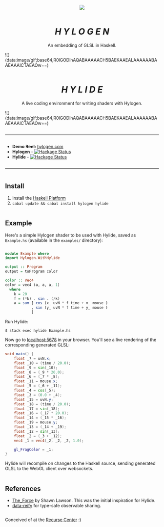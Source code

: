 <p align="center">
  <img src="https://thumbs.gfycat.com/SoftAdeptAlaskajingle-size_restricted.gif"></img>
</p>

![](data:image/gif;base64,R0lGODlhAQABAAAAACH5BAEKAAEALAAAAAABAAEAAAICTAEAOw==)
<h1 align="center"><i>H Y L O G E N</i></h1>
<p align="center">An embedding of GLSL in Haskell.</p>
![](data:image/gif;base64,R0lGODlhAQABAAAAACH5BAEKAAEALAAAAAABAAEAAAICTAEAOw==)

![](data:image/gif;base64,R0lGODlhAQABAAAAACH5BAEKAAEALAAAAAABAAEAAAICTAEAOw==)
<h1 align="center"><i>H Y L I D E</i></h1>
<p align="center">A live coding environment for writing shaders with Hylogen.</p>
![](data:image/gif;base64,R0lGODlhAQABAAAAACH5BAEKAAEALAAAAAABAAEAAAICTAEAOw==)

![](data:image/gif;base64,R0lGODlhAQABAAAAACH5BAEKAAEALAAAAAABAAEAAAICTAEAOw==)

---

![](data:image/gif;base64,R0lGODlhAQABAAAAACH5BAEKAAEALAAAAAABAAEAAAICTAEAOw==)

* **Demo Reel:** [hylogen.com](https://hylogen.com)
* **Hylogen** -  [![Hackage Status](https://img.shields.io/hackage/v/hylogen.svg)](https://hackage.haskell.org/package/hylogen)
* **Hylide** -  [![Hackage Status](https://img.shields.io/hackage/v/hylide.svg)](https://hackage.haskell.org/package/hylide)


![](data:image/gif;base64,R0lGODlhAQABAAAAACH5BAEKAAEALAAAAAABAAEAAAICTAEAOw==)

---

![](data:image/gif;base64,R0lGODlhAQABAAAAACH5BAEKAAEALAAAAAABAAEAAAICTAEAOw==)



## Install
1. Install the [Haskell Platform](https://www.haskell.org/platform/)
2. `cabal update && cabal install hylogen hylide`

![](data:image/gif;base64,R0lGODlhAQABAAAAACH5BAEKAAEALAAAAAABAAEAAAICTAEAOw==)

## Example

Here's a simple Hylogen shader to be used with Hylide, saved as `Example.hs`
(available in the `examples/` directory):

```haskell

module Example where
import Hylogen.WithHylide

output :: Program
output = toProgram color

color :: Vec4
color = vec4 (a, a, a, 1)
  where
    k = 20
    f = (*k) . sin . (/k)
    a = sum [ cos (x_ uvN * f time + x_ mouse )
            , sin (y_ uvN * f time + y_ mouse )
            ]
```

Run Hylide:

```
$ stack exec hylide Example.hs
```

Now go to [localhost:5678](http://localhost:5678) in your browser. You'll see a live rendering of the corresponding generated GLSL:

```GLSL
void main() {
    float _7 = uvN.x;
    float _10 = (time / 20.0);
    float _9 = sin(_10);
    float _8 = (_9 * 20.0);
    float _6 = (_7 * _8);
    float _11 = mouse.x;
    float _5 = (_6 + _11);
    float _4 = cos(_5);
    float _3 = (0.0 + _4);
    float _15 = uvN.y;
    float _18 = (time / 20.0);
    float _17 = sin(_18);
    float _16 = (_17 * 20.0);
    float _14 = (_15 * _16);
    float _19 = mouse.y;
    float _13 = (_14 + _19);
    float _12 = sin(_13);
    float _2 = (_3 + _12);
    vec4 _1 = vec4(_2, _2, _2, 1.0);

    gl_FragColor = _1;
}
```

Hylide will recompile on changes to the Haskell source, sending generated GLSL to the WebGL client over websockets.




![](data:image/gif;base64,R0lGODlhAQABAAAAACH5BAEKAAEALAAAAAABAAEAAAICTAEAOw==)

## References
- [The_Force](https://github.com/shawnlawson/The_Force) by Shawn Lawson. This was the initial inspiration for Hylide.
- [data-reify](https://hackage.haskell.org/package/data-reify) for type-safe observable sharing.

![](data:image/gif;base64,R0lGODlhAQABAAAAACH5BAEKAAEALAAAAAABAAEAAAICTAEAOw==)


Conceived of at the [Recurse Center](https://www.recurse.com/) :)
